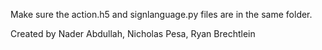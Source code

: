 Make sure the action.h5 and signlanguage.py files are in the same folder.

Created by Nader Abdullah, Nicholas Pesa, Ryan Brechtlein
